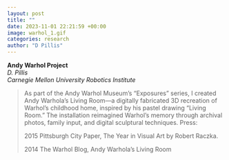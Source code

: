 ```yaml
---
layout: post
title: ""
date: 2023-11-01 22:21:59 +00:00
image: warhol_1.gif
categories: research
author: "D Pillis"
---
```

**Andy Warhol Project**  
*D. Pillis*  
*Carnegie Mellon University Robotics Institute*
<blockquote>
  <p>
As part of the Andy Warhol Museum’s “Exposures” series, I created Andy Warhola’s Living Room—a digitally fabricated 3D recreation of Warhol’s childhood home, inspired by his pastel drawing “Living Room.” The installation reimagined Warhol’s memory through archival photos, family input, and digital sculptural techniques. Press:

2015
Pittsburgh City Paper, The Year in Visual Art by Robert Raczka.

2014
The Warhol Blog, Andy Warhola’s Living Room
  </p>
</blockquote>
